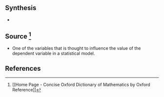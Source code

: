 ## Synthesis
- 
## Source [^1]
- One of the variables that is thought to influence the value of the dependent variable in a statistical model.
## References

[^1]: [[Home Page - Concise Oxford Dictionary of Mathematics by Oxford Reference]]